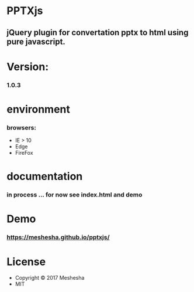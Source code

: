 # PPTXjs
## jQuery plugin for convertation pptx to html using pure javascript.
### 

# Version: 
### 1.0.3
# environment
### browsers:
- IE > 10
- Edge
- FireFox
# documentation 
### in process ... for now see index.html and demo
# Demo
### https://meshesha.github.io/pptxjs/
# License
- Copyright © 2017 Meshesha
- MIT
